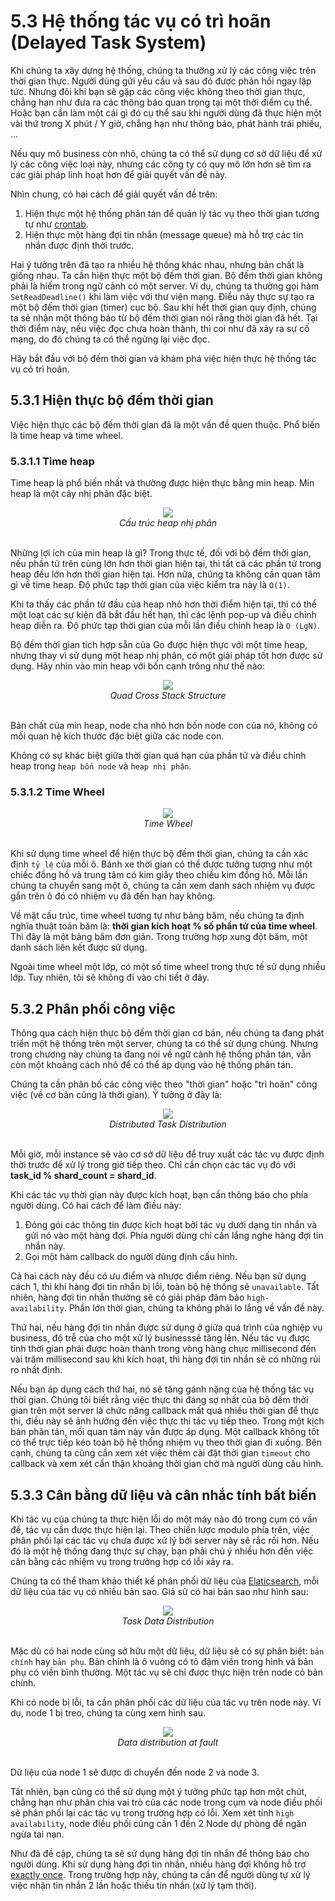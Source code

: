 # 5.3 Hệ thống tác vụ có trì hoãn (Delayed Task System)

Khi chúng ta xây dựng hệ thống, chúng ta thường xử lý các công việc trên thời gian thực. Người dùng gửi yêu cầu và sau đó được phản hồi ngay lập tức. Nhưng đôi khi bạn sẽ gặp các công việc không theo thời gian thực, chẳng hạn như đưa ra các thông báo quan trọng tại một thời điểm cụ thể. Hoặc bạn cần làm một cái gì đó cụ thể sau khi người dùng đã thực hiện một vài thứ trong X phút / Y giờ, chẳng hạn như thông báo, phát hành trái phiếu, ...

Nếu quy mô business còn nhỏ, chúng ta có thể sử dụng cơ sở dữ liệu để xử lý các công việc loại này, nhưng các công ty có quy mô lớn hơn sẽ tìm ra các giải pháp linh hoạt hơn để giải quyết vấn đề này.

Nhìn chung, có hai cách để giải quyết vấn đề trên:

1. Hiện thực một hệ thống phân tán để quản lý tác vụ theo thời gian tương tự như [crontab](https://en.wikipedia.org/wiki/Cron).
2. Hiện thực một hàng đợi tin nhắn (message queue) mà hỗ trợ các tin nhắn được định thời trước.

Hai ý tưởng trên đã tạo ra nhiều hệ thống khác nhau, nhưng bản chất là giống nhau. Ta cần hiện thực một bộ đếm thời gian. Bộ đếm thời gian không phải là hiếm trong ngữ cảnh có một server. Ví dụ, chúng ta thường gọi hàm `SetReadDeadline()` khi làm việc với thư viện mạng. Điều này thực sự tạo ra một bộ đếm thời gian (timer) cục bộ. Sau khi hết thời gian quy định, chúng ta sẽ nhận một thông báo từ bộ đếm thời gian nói rằng thời gian đã hết. Tại thời điểm này, nếu việc đọc chưa hoàn thành, thì coi như đã xảy ra sự cố mạng, do đó chúng ta có thể ngừng lại việc đọc.

Hãy bắt đầu với bộ đếm thời gian và khám phá việc hiện thực hệ thống tác vụ có trì hoãn.

## 5.3.1 Hiện thực bộ đếm thời gian

Việc hiện thực các bộ đếm thời gian đã là một vấn đề quen thuộc. Phổ biến là time heap và time wheel.

### 5.3.1.1 Time heap

Time heap là phổ biến nhất và thường được hiện thực bằng min heap. Min heap là một cây nhị phân đặc biệt.

<div align="center">
	<img src="../images/ch6-binary_tree.png">
	<br/>
	<span align="center">
		<i>Cấu trúc heap nhị phân</i>
	</span>
</div>
<br/>

Những lợi ích của min heap là gì? Trong thực tế, đối với bộ đếm thời gian, nếu phần tử trên cùng lớn hơn thời gian hiện tại, thì tất cả các phần tử trong heap đều lớn hơn thời gian hiện tại. Hơn nữa, chúng ta không cần quan tâm gì về time heap. Độ phức tạp thời gian của việc kiểm tra này là `O(1)`.

Khi ta thấy các phần tử đầu của heap nhỏ hơn thời điểm hiện tại, thì có thể một loạt các sự kiện đã bắt đầu hết hạn, thì các lệnh pop-up và điều chỉnh heap diễn ra. Độ phức tạp thời gian của mỗi lần điều chỉnh heap là `O (LgN)`.

Bộ đếm thời gian tích hợp sẵn của Go được hiện thực với một time heap, nhưng thay vì sử dụng một heap nhị phân, có một giải pháp tốt hơn được sử dụng. Hãy nhìn vào min heap với bốn cạnh trông như thế nào:

<div align="center">
	<img src="../images/ch6-four-branch-tree.png">
	<br/>
	<span align="center">
		<i>Quad Cross Stack Structure</i>
	</span>
</div>
<br/>

Bản chất của min heap, node cha nhỏ hơn bốn node con của nó, không có mối quan hệ kích thước đặc biệt giữa các node con.

Không có sự khác biệt giữa thời gian quá hạn của phần tử và điều chỉnh heap trong `heap bốn node` và `heap nhị phân`.

### 5.3.1.2 Time Wheel

<div align="center">
	<img src="../images/ch6-timewheel.png">
	<br/>
	<span align="center">
		<i>Time Wheel</i>
	</span>
</div>
<br/>

Khi sử dụng time wheel để hiện thực bộ đếm thời gian, chúng ta cần xác định `tỷ lệ` của mỗi ô. Bánh xe thời gian có thể được tưởng tượng như một chiếc đồng hồ và trung tâm có kim giây theo chiều kim đồng hồ. Mỗi lần chúng ta chuyển sang một ô, chúng ta cần xem danh sách nhiệm vụ được gắn trên ô đó có nhiệm vụ đã đến hạn hay không.

Về mặt cấu trúc, time wheel tương tự như bảng băm, nếu chúng ta định nghĩa thuật toán băm là: **thời gian kích hoạt % số phần tử của time wheel**. Thì đây là một bảng băm đơn giản. Trong trường hợp xung đột băm, một danh sách liên kết được sử dụng.

Ngoài time wheel một lớp, có một số time wheel trong thực tế sử dụng nhiều lớp. Tuy nhiên, tôi sẽ không đi vào chi tiết ở đây.

## 5.3.2 Phân phối công việc

Thông qua cách hiện thực bộ đếm thời gian cơ bản, nếu chúng ta đang phát triển một hệ thống trên một server, chúng ta có thể sử dụng chúng. Nhưng trong chương này chúng ta đang nói về ngữ cảnh hệ thống phân tán, vẫn còn một khoảng cách nhỏ để có thể áp dụng vào hệ thống phân tán.

Chúng ta cần phân bố các công việc theo "thời gian" hoặc "trì hoãn" công việc (về cơ bản cũng là thời gian). Ý tưởng ở đây là:

<div align="center">
	<img src="../images/ch6-task-sched.png">
	<br/>
	<span align="center">
		<i>Distributed Task Distribution</i>
	</span>
</div>
<br/>

Mỗi giờ, mỗi instance sẽ vào cơ sở dữ liệu để truy xuất các tác vụ được định thời trước để xử lý trong giờ tiếp theo. Chỉ cần chọn các tác vụ đó với **task_id % shard_count = shard_id**.

Khi các tác vụ thời gian này được kích hoạt, bạn cần thông báo cho phía người dùng. Có hai cách để làm điều này:

1. Đóng gói các thông tin được kích hoạt bởi tác vụ dưới dạng tin nhắn và gửi nó vào một hàng đợi. Phía người dùng chỉ cần lắng nghe hàng đợi tin nhắn này.
2. Gọi một hàm callback do người dùng định cấu hình.

Cả hai cách này đều có ưu điểm và nhược điểm riêng. Nếu bạn sử dụng cách 1, thì khi hàng đợi tin nhắn bị lỗi, toàn bộ hệ thống sẽ `unavailable`. Tất nhiên, hàng đợi tin nhắn thường sẽ có giải pháp đảm bảo `high-availability`. Phần lớn thời gian, chúng ta không phải lo lắng về vấn đề này. 

Thứ hai, nếu hàng đợi tin nhắn được sử dụng ở giữa quá trình của nghiệp vụ business, độ trễ của cho một xử lý  businesssẽ tăng lên. Nếu tác vụ được tính thời gian phải được hoàn thành trong vòng hàng chục millisecond đến vài trăm millisecond sau khi kích hoạt, thì hàng đợi tin nhắn sẽ có những rủi ro nhất định. 

Nếu bạn áp dụng cách thứ hai, nó sẽ tăng gánh nặng của hệ thống tác vụ thời gian. Chúng tôi biết rằng việc thực thi đáng sợ nhất của bộ đếm thời gian trên một server là chức năng callback mất quá nhiều thời gian để thực thi, điều này sẽ ảnh hưởng đến việc thực thi tác vụ tiếp theo. Trong một kịch bản phân tán, mối quan tâm này vẫn được áp dụng. Một callback không tốt có thể trực tiếp kéo toàn bộ hệ thống nhiệm vụ theo thời gian đi xuống. Bên cạnh, chúng ta cũng cần xem xét việc thêm cài đặt thời gian `timeout` cho callback và xem xét cẩn thận khoảng thời gian chờ mà người dùng cấu hình.

## 5.3.3 Cân bằng dữ liệu và cân nhắc tính bất biến

Khi tác vụ của chúng ta thực hiện lỗi do một máy nào đó trong cụm có vấn đề, tác vụ cần được thực hiện lại. Theo chiến lược modulo phía trên, việc phân phối lại các tác vụ chưa được xử lý bởi server này sẽ rắc rối hơn. Nếu đó là một hệ thống đang thực sự chạy, bạn phải chú ý nhiều hơn đến việc cân bằng các nhiệm vụ trong trường hợp có lỗi xảy ra.

Chúng ta có thể tham khảo thiết kế phân phối dữ liệu của [Elaticsearch](https://www.elastic.co/), mỗi dữ liệu của tác vụ có nhiều bản sao. Giả sử có hai bản sao như hình sau:

<div align="center">
	<img src="../images/ch6-task-data-dis.png">
	<br/>
	<span align="center">
		<i>Task Data Distribution</i>
	</span>
</div>
<br/>

Mặc dù có hai node cùng sở hữu một dữ liệu, dữ liệu sẽ có sự phân biệt: `bản chính` hay `bản phụ`. Bản chính là ô vuông có tô đậm viền trong hình và bản phụ có viền bình thường. Một tác vụ sẽ chỉ được thực hiện trên node có bản chính.

Khi có node bị lỗi, ta cần phân phối các dữ liệu của tác vụ trên node này. Ví dụ, node 1 bị treo, chúng ta cùng xem hình sau.

<div align="center">
	<img src="../images/ch6-task-data-dis1.png">
	<br/>
	<span align="center">
		<i>Data distribution at fault</i>
	</span>
</div>
<br/>

Dữ liệu của node 1 sẽ được di chuyển đến node 2 và node 3.

Tất nhiên, bạn cũng có thể sử dụng một ý tưởng phức tạp hơn một chút, chẳng hạn như phân chia vai trò của các node trong cụm và node điều phối sẽ phân phối lại các tác vụ trong trường hợp có lỗi. Xem xét tính `high availability`, node điều phối cũng cần 1 đến 2 Node dự phòng để ngăn ngừa tai nạn.

Như đã đề cập, chúng ta sẽ sử dụng hàng đợi tin nhắn để thông báo cho người dùng. Khi sử dụng hàng đợi tin nhắn, nhiều hàng đợi không hỗ trợ [exactly once](https://streaml.io/blog/exactly-once). Trong trường hợp này, chúng ta cần để người dùng tự xử lý việc nhận tin nhắn 2 lần hoặc thiếu tin nhắn (xử lý tạm thời).
